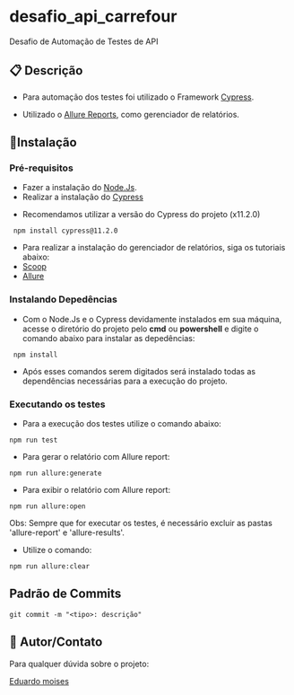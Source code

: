 # desafio_api_carrefour
Desafio de Automação de Testes de API

## 📋 Descrição 
- Para automação dos testes foi utilizado o Framework [Cypress](https://www.cypress.io/).

- Utilizado o [Allure Reports](hhttps://docs.qameta.io/allure/#_installing_a_commandline), como gerenciador de relatórios.

## 🚀Instalação
### Pré-requisitos
- Fazer a instalação do [Node.Js](https://nodejs.org/en/).
- Realizar a instalação do [Cypress](https://www.cypress.io/)
* Recomendamos utilizar a versão do Cypress do projeto (x11.2.0)
```
 npm install cypress@11.2.0
```
- Para realizar a instalação do gerenciador de relatórios, siga os tutoriais abaixo:
- [Scoop](https://scoop.sh/)
- [Allure](https://docs.qameta.io/allure/)

### Instalando Depedências
- Com o Node.Js e o Cypress devidamente instalados em sua máquina, acesse o diretório do projeto pelo **cmd** ou **powershell** e digite o comando abaixo para instalar as depedências:
```
 npm install
```
- Após esses comandos serem digitados será instalado todas as dependências necessárias para a execução do projeto.

### Executando os testes
- Para a execução dos testes utilize o comando abaixo:
```
npm run test
```
- Para gerar o relatório com Allure report:
```
npm run allure:generate
```
- Para exibir o relatório com Allure report:
```
npm run allure:open
```
Obs: Sempre que for executar os testes, é necessário excluir as pastas 'allure-report' e 'allure-results'. 
- Utilize o comando:
```
npm run allure:clear
```
## Padrão de Commits
```
git commit -m "<tipo>: descrição"
```

## 📌 Autor/Contato

Para qualquer dúvida sobre o projeto:

[Eduardo moises](eduardo.moisesqa@hotmail.com) 
